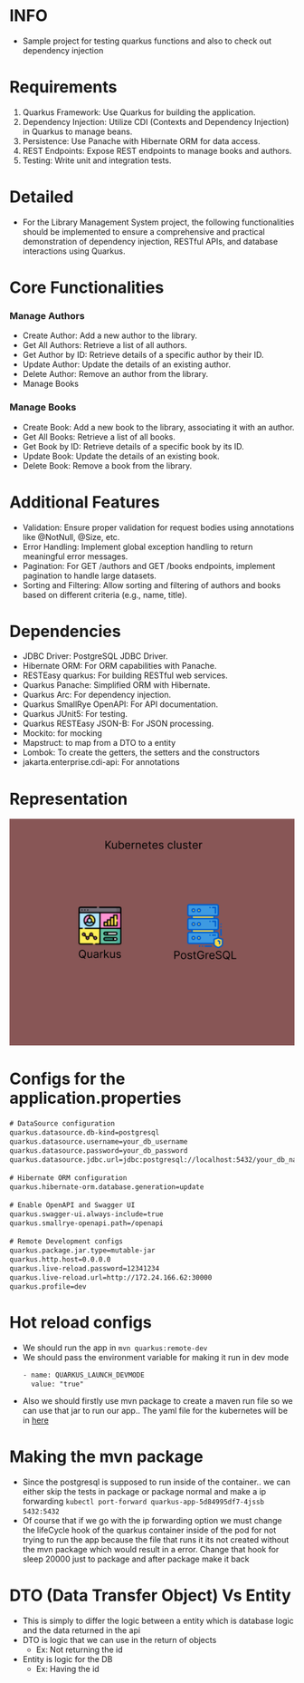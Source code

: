 # INFO
- Sample project for testing quarkus functions and also to check out dependency injection
# Requirements 
1. Quarkus Framework: Use Quarkus for building the application.
2. Dependency Injection: Utilize CDI (Contexts and Dependency Injection) in Quarkus to manage beans.
3. Persistence: Use Panache with Hibernate ORM for data access.
4. REST Endpoints: Expose REST endpoints to manage books and authors.
5. Testing: Write unit and integration tests.
# Detailed
- For the Library Management System project, the following functionalities should be implemented to ensure a comprehensive and practical demonstration of dependency injection, RESTful APIs, and database interactions using Quarkus.
# Core Functionalities 
### Manage Authors
- Create Author: Add a new author to the library.
- Get All Authors: Retrieve a list of all authors.
- Get Author by ID: Retrieve details of a specific author by their ID.
- Update Author: Update the details of an existing author.
- Delete Author: Remove an author from the library.
- Manage Books
### Manage Books
- Create Book: Add a new book to the library, associating it with an author.
- Get All Books: Retrieve a list of all books.
- Get Book by ID: Retrieve details of a specific book by its ID.
- Update Book: Update the details of an existing book.
- Delete Book: Remove a book from the library.
# Additional Features
- Validation: Ensure proper validation for request bodies using annotations like @NotNull, @Size, etc.
- Error Handling: Implement global exception handling to return meaningful error messages.
- Pagination: For GET /authors and GET /books endpoints, implement pagination to handle large datasets.
- Sorting and Filtering: Allow sorting and filtering of authors and books based on different criteria (e.g., name, title).
# Dependencies
- JDBC Driver: PostgreSQL JDBC Driver.
- Hibernate ORM: For ORM capabilities with Panache.
- RESTEasy quarkus: For building RESTful web services.
- Quarkus Panache: Simplified ORM with Hibernate.
- Quarkus Arc: For dependency injection.
- Quarkus SmallRye OpenAPI: For API documentation.
- Quarkus JUnit5: For testing.
- Quarkus RESTEasy JSON-B: For JSON processing.
- Mockito: for mocking
- Mapstruct: to map from a DTO to a entity
- Lombok: To create the getters, the setters and the constructors
- jakarta.enterprise.cdi-api: For annotations
# Representation
![Kubernetes representation](./assets/Kubernetes-cluster.png)
# Configs for the application.properties
```
# DataSource configuration
quarkus.datasource.db-kind=postgresql
quarkus.datasource.username=your_db_username
quarkus.datasource.password=your_db_password
quarkus.datasource.jdbc.url=jdbc:postgresql://localhost:5432/your_db_name

# Hibernate ORM configuration
quarkus.hibernate-orm.database.generation=update

# Enable OpenAPI and Swagger UI
quarkus.swagger-ui.always-include=true
quarkus.smallrye-openapi.path=/openapi

# Remote Development configs
quarkus.package.jar.type=mutable-jar
quarkus.http.host=0.0.0.0
quarkus.live-reload.password=12341234
quarkus.live-reload.url=http://172.24.166.62:30000
quarkus.profile=dev
```
# Hot reload configs
- We should run the app in `mvn quarkus:remote-dev`
- We should pass the environment variable for making it run in dev mode
  ```
  - name: QUARKUS_LAUNCH_DEVMODE 
    value: "true"
  ```
- Also we should firstly use mvn package to create a maven run file so we can use that jar to run our app.. The yaml file for the kubernetes will be in [here](./kubernetes-config/)
# Making the mvn package
- Since the postgresql is supposed to run inside of the container.. we can either skip the tests in package or package normal and make a ip forwarding `kubectl port-forward quarkus-app-5d84995df7-4jssb 5432:5432`
- Of course that if we go with the ip forwarding option we must change the lifeCycle hook of the quarkus container inside of the pod for not trying to run the app because the file that runs it its not created without the mvn package which would result in a error. Change that hook for sleep 20000 just to package and after package make it back
# DTO (Data Transfer Object) Vs Entity
- This is simply to differ the logic between a entity which is database logic and the data returned in the api
- DTO is logic that we can use in the return of objects
  - Ex: Not returning the id
- Entity is logic for the DB
  - Ex: Having the id